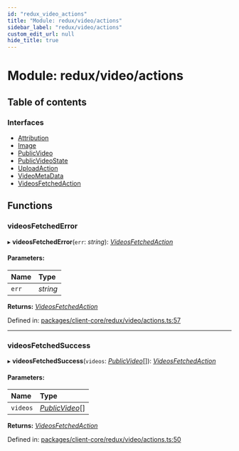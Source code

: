 ```yaml
---
id: "redux_video_actions"
title: "Module: redux/video/actions"
sidebar_label: "redux/video/actions"
custom_edit_url: null
hide_title: true
---
```


# Module: redux/video/actions

## Table of contents

### Interfaces

- [Attribution](../interfaces/redux_video_actions.attribution.md)
- [Image](../interfaces/redux_video_actions.image.md)
- [PublicVideo](../interfaces/redux_video_actions.publicvideo.md)
- [PublicVideoState](../interfaces/redux_video_actions.publicvideostate.md)
- [UploadAction](../interfaces/redux_video_actions.uploadaction.md)
- [VideoMetaData](../interfaces/redux_video_actions.videometadata.md)
- [VideosFetchedAction](../interfaces/redux_video_actions.videosfetchedaction.md)

## Functions

### videosFetchedError

▸ **videosFetchedError**(`err`: *string*): [*VideosFetchedAction*](../interfaces/redux_video_actions.videosfetchedaction.md)

#### Parameters:

Name | Type |
:------ | :------ |
`err` | *string* |

**Returns:** [*VideosFetchedAction*](../interfaces/redux_video_actions.videosfetchedaction.md)

Defined in: [packages/client-core/redux/video/actions.ts:57](https://github.com/xr3ngine/xr3ngine/blob/66a84a950/packages/client-core/redux/video/actions.ts#L57)

___

### videosFetchedSuccess

▸ **videosFetchedSuccess**(`videos`: [*PublicVideo*](../interfaces/redux_video_actions.publicvideo.md)[]): [*VideosFetchedAction*](../interfaces/redux_video_actions.videosfetchedaction.md)

#### Parameters:

Name | Type |
:------ | :------ |
`videos` | [*PublicVideo*](../interfaces/redux_video_actions.publicvideo.md)[] |

**Returns:** [*VideosFetchedAction*](../interfaces/redux_video_actions.videosfetchedaction.md)

Defined in: [packages/client-core/redux/video/actions.ts:50](https://github.com/xr3ngine/xr3ngine/blob/66a84a950/packages/client-core/redux/video/actions.ts#L50)
